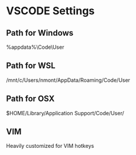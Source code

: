 # VSCODE Settings

##  Path for Windows
%appdata%\Code\User

##  Path for WSL 
/mnt/c/Users/nmont/AppData/Roaming/Code/User

## Path for OSX
$HOME/Library/Application Support/Code/User/

## VIM 
Heavily customized for VIM hotkeys